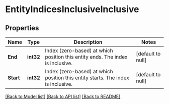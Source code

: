 # EntityIndicesInclusiveInclusive

## Properties
Name | Type | Description | Notes
------------ | ------------- | ------------- | -------------
**End** | **int32** | Index (zero-based) at which position this entity ends.  The index is inclusive. | [default to null]
**Start** | **int32** | Index (zero-based) at which position this entity starts.  The index is inclusive. | [default to null]

[[Back to Model list]](../README.md#documentation-for-models) [[Back to API list]](../README.md#documentation-for-api-endpoints) [[Back to README]](../README.md)

